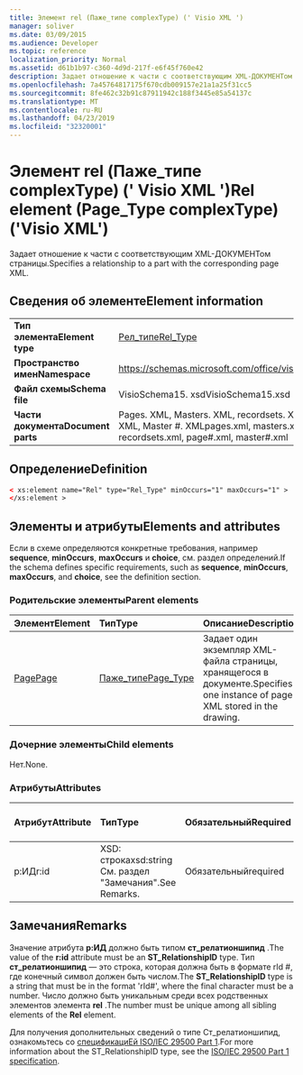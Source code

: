 ```yaml
---
title: Элемент rel (Паже_типе complexType) (' Visio XML ')
manager: soliver
ms.date: 03/09/2015
ms.audience: Developer
ms.topic: reference
localization_priority: Normal
ms.assetid: d61b1b97-c360-4d9d-217f-e6f45f760e42
description: Задает отношение к части с соответствующим XML-ДОКУМЕНТом страницы.
ms.openlocfilehash: 7a45764817175f670cdb009157e21a1a25f31cc5
ms.sourcegitcommit: 8fe462c32b91c87911942c188f3445e85a54137c
ms.translationtype: MT
ms.contentlocale: ru-RU
ms.lasthandoff: 04/23/2019
ms.locfileid: "32320001"
---
```

# <a name="rel-element-pagetype-complextype-visio-xml"></a><span data-ttu-id="18fc8-103">Элемент rel (Паже_типе complexType) (' Visio XML ')</span><span class="sxs-lookup"><span data-stu-id="18fc8-103">Rel element (Page_Type complexType) ('Visio XML')</span></span>

<span data-ttu-id="18fc8-104">Задает отношение к части с соответствующим XML-ДОКУМЕНТом страницы.</span><span class="sxs-lookup"><span data-stu-id="18fc8-104">Specifies a relationship to a part with the corresponding page XML.</span></span>
  
## <a name="element-information"></a><span data-ttu-id="18fc8-105">Сведения об элементе</span><span class="sxs-lookup"><span data-stu-id="18fc8-105">Element information</span></span>

|||
|:-----|:-----|
|<span data-ttu-id="18fc8-106">**Тип элемента**</span><span class="sxs-lookup"><span data-stu-id="18fc8-106">**Element type**</span></span> <br/> |[<span data-ttu-id="18fc8-107">Рел_типе</span><span class="sxs-lookup"><span data-stu-id="18fc8-107">Rel_Type</span></span>](rel_type-complextypevisio-xml.md) <br/> |
|<span data-ttu-id="18fc8-108">**Пространство имен**</span><span class="sxs-lookup"><span data-stu-id="18fc8-108">**Namespace**</span></span> <br/> |https://schemas.microsoft.com/office/visio/2012/main  <br/> |
|<span data-ttu-id="18fc8-109">**Файл схемы**</span><span class="sxs-lookup"><span data-stu-id="18fc8-109">**Schema file**</span></span> <br/> |<span data-ttu-id="18fc8-110">VisioSchema15. xsd</span><span class="sxs-lookup"><span data-stu-id="18fc8-110">VisioSchema15.xsd</span></span>  <br/> |
|<span data-ttu-id="18fc8-111">**Части документа**</span><span class="sxs-lookup"><span data-stu-id="18fc8-111">**Document parts**</span></span> <br/> |<span data-ttu-id="18fc8-112">Pages. XML, Masters. XML, recordsets. XML, Page #. XML, Master #. XML</span><span class="sxs-lookup"><span data-stu-id="18fc8-112">pages.xml, masters.xml, recordsets.xml, page#.xml, master#.xml</span></span>  <br/> |
   
## <a name="definition"></a><span data-ttu-id="18fc8-113">Определение</span><span class="sxs-lookup"><span data-stu-id="18fc8-113">Definition</span></span>

```XML
< xs:element name="Rel" type="Rel_Type" minOccurs="1" maxOccurs="1" >
</xs:element >
```

## <a name="elements-and-attributes"></a><span data-ttu-id="18fc8-114">Элементы и атрибуты</span><span class="sxs-lookup"><span data-stu-id="18fc8-114">Elements and attributes</span></span>

<span data-ttu-id="18fc8-115">Если в схеме определяются конкретные требования, например **sequence**, **minOccurs**, **maxOccurs** и **choice**, см. раздел определений.</span><span class="sxs-lookup"><span data-stu-id="18fc8-115">If the schema defines specific requirements, such as **sequence**, **minOccurs**, **maxOccurs**, and **choice**, see the definition section.</span></span> 
  
### <a name="parent-elements"></a><span data-ttu-id="18fc8-116">Родительские элементы</span><span class="sxs-lookup"><span data-stu-id="18fc8-116">Parent elements</span></span>

|<span data-ttu-id="18fc8-117">**Элемент**</span><span class="sxs-lookup"><span data-stu-id="18fc8-117">**Element**</span></span>|<span data-ttu-id="18fc8-118">**Тип**</span><span class="sxs-lookup"><span data-stu-id="18fc8-118">**Type**</span></span>|<span data-ttu-id="18fc8-119">**Описание**</span><span class="sxs-lookup"><span data-stu-id="18fc8-119">**Description**</span></span>|
|:-----|:-----|:-----|
|[<span data-ttu-id="18fc8-120">Page</span><span class="sxs-lookup"><span data-stu-id="18fc8-120">Page</span></span>](page-element-pages_type-complextypevisio-xml.md) <br/> |[<span data-ttu-id="18fc8-121">Паже_типе</span><span class="sxs-lookup"><span data-stu-id="18fc8-121">Page_Type</span></span>](page_type-complextypevisio-xml.md) <br/> |<span data-ttu-id="18fc8-122">Задает один экземпляр XML-файла страницы, хранящегося в документе.</span><span class="sxs-lookup"><span data-stu-id="18fc8-122">Specifies one instance of page XML stored in the drawing.</span></span>  <br/> |
   
### <a name="child-elements"></a><span data-ttu-id="18fc8-123">Дочерние элементы</span><span class="sxs-lookup"><span data-stu-id="18fc8-123">Child elements</span></span>

<span data-ttu-id="18fc8-124">Нет.</span><span class="sxs-lookup"><span data-stu-id="18fc8-124">None.</span></span>
  
### <a name="attributes"></a><span data-ttu-id="18fc8-125">Атрибуты</span><span class="sxs-lookup"><span data-stu-id="18fc8-125">Attributes</span></span>

|<span data-ttu-id="18fc8-126">**Атрибут**</span><span class="sxs-lookup"><span data-stu-id="18fc8-126">**Attribute**</span></span>|<span data-ttu-id="18fc8-127">**Тип**</span><span class="sxs-lookup"><span data-stu-id="18fc8-127">**Type**</span></span>|<span data-ttu-id="18fc8-128">**Обязательный**</span><span class="sxs-lookup"><span data-stu-id="18fc8-128">**Required**</span></span>|<span data-ttu-id="18fc8-129">**Описание**</span><span class="sxs-lookup"><span data-stu-id="18fc8-129">**Description**</span></span>|<span data-ttu-id="18fc8-130">**Возможные значения**</span><span class="sxs-lookup"><span data-stu-id="18fc8-130">**Possible values**</span></span>|
|:-----|:-----|:-----|:-----|:-----|
|<span data-ttu-id="18fc8-131">р:ИД</span><span class="sxs-lookup"><span data-stu-id="18fc8-131">r:id</span></span>  <br/> |<span data-ttu-id="18fc8-132">XSD: строка</span><span class="sxs-lookup"><span data-stu-id="18fc8-132">xsd:string</span></span>  <br/> <span data-ttu-id="18fc8-133">См. раздел "Замечания".</span><span class="sxs-lookup"><span data-stu-id="18fc8-133">See Remarks.</span></span>  <br/> |<span data-ttu-id="18fc8-134">Обязательный</span><span class="sxs-lookup"><span data-stu-id="18fc8-134">required</span></span>  <br/> |<span data-ttu-id="18fc8-135">Задает отношение к части.</span><span class="sxs-lookup"><span data-stu-id="18fc8-135">Specifies a relationship to a part.</span></span>  <br/> |<span data-ttu-id="18fc8-136">"rId #"</span><span class="sxs-lookup"><span data-stu-id="18fc8-136">"rId#"</span></span>  <br/> <span data-ttu-id="18fc8-137">См. раздел "Замечания".</span><span class="sxs-lookup"><span data-stu-id="18fc8-137">See Remarks.</span></span>  <br/> |
   
## <a name="remarks"></a><span data-ttu-id="18fc8-138">Замечания</span><span class="sxs-lookup"><span data-stu-id="18fc8-138">Remarks</span></span>

<span data-ttu-id="18fc8-139">Значение атрибута **р:ИД** должно быть типом **ст_релатионшипид** .</span><span class="sxs-lookup"><span data-stu-id="18fc8-139">The value of the **r:id** attribute must be an **ST_RelationshipID** type.</span></span> <span data-ttu-id="18fc8-140">Тип **ст_релатионшипид** — это строка, которая должна быть в формате rId #, где конечный символ должен быть числом.</span><span class="sxs-lookup"><span data-stu-id="18fc8-140">The **ST_RelationshipID** type is a string that must be in the format 'rId#', where the final character must be a number.</span></span> <span data-ttu-id="18fc8-141">Число должно быть уникальным среди всех родственных элементов элемента **rel** .</span><span class="sxs-lookup"><span data-stu-id="18fc8-141">The number must be unique among all sibling elements of the **Rel** element.</span></span> 
  
<span data-ttu-id="18fc8-142">Для получения дополнительных сведений о типе Ст_релатионшипид, ознакомьтесь со [спецификациЕй ISO/IEC 29500 Part 1](https://www.iso.org/iso/home/store/catalogue_tc/catalogue_detail.md?csnumber=61750).</span><span class="sxs-lookup"><span data-stu-id="18fc8-142">For more information about the ST_RelationshipID type, see the [ISO/IEC 29500 Part 1 specification](https://www.iso.org/iso/home/store/catalogue_tc/catalogue_detail.md?csnumber=61750).</span></span>
  

